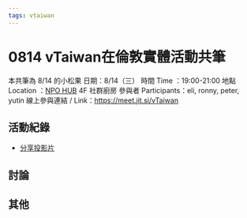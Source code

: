 ```yaml
---
tags: vtaiwan 
---
```

# 0814 vTaiwan在倫敦實體活動共筆
本共筆為 8/14  的小松果
日期：8/14（三）
時間 Time ：19:00-21:00
地點 Location ：[NPO HUB](https://g.co/kgs/ZYBr5BL) 4F 社群廚房
參與者 Participants：eli, ronny, peter, yutin
線上參與連結 / Link：https://meet.jit.si/vTaiwan

## 活動紀錄
- [分享投影片]()

## 討論

## 其他

